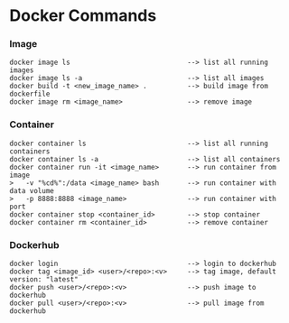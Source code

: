 # Docker Commands

### Image 
    docker image ls                             --> list all running images
    docker image ls -a                          --> list all images    
    docker build -t <new_image_name> .          --> build image from dockerfile
    docker image rm <image_name>                --> remove image

### Container 
    docker container ls                         --> list all running containers
    docker container ls -a                      --> list all containers
    docker container run -it <image_name>       --> run container from image
    >   -v "%cd%":/data <image_name> bash       --> run container with data volume
    >   -p 8888:8888 <image_name>               --> run container with port
    docker container stop <container_id>        --> stop container
    docker container rm <container_id>          --> remove container

### Dockerhub
    docker login                                --> login to dockerhub
    docker tag <image_id> <user>/<repo>:<v>     --> tag image, default version: "latest"
    docker push <user>/<repo>:<v>               --> push image to dockerhub
    docker pull <user>/<repo>:<v>               --> pull image from dockerhub